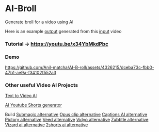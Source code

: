 # AI-Broll
Generate broll for a video using AI

Here is an example [output](https://github.com/Anil-matcha/AI-B-roll/blob/main/final_video_with_broll.mp4) generated from this [input](https://github.com/Anil-matcha/AI-B-roll/blob/main/video.mp4) video

### Tutorial -> https://youtu.be/x34YbMkdPbc

### Demo

https://github.com/Anil-matcha/AI-B-roll/assets/4326215/dceba73c-fbb0-47b1-ae9a-f34102f552a3

### Other useful Video AI Projects

[Text to Video AI](https://github.com/SamurAIGPT/Text-To-Video-AI)

[AI Youtube Shorts generator](https://github.com/SamurAIGPT/AI-Youtube-Shorts-Generator/)

Build [Submagic alternative](https://www.vadoo.tv/submagic-alternative) [Opus clip alternative](https://www.vadoo.tv/opusclip-alternative) [Captions AI alternative](https://www.vadoo.tv/caption-ai-alternative) [Pictory alternative](https://www.vadoo.tv/pictory-alternative) [Veed alternative](https://www.vadoo.tv/veed-alternative) [Vidyo alternative](https://www.vadoo.tv/vidyo-ai-alternative) [Zubtitle alternative](https://www.vadoo.tv/zubtitle-alternative) [Vizard ai alternative](https://www.vadoo.tv/vizard-ai-alternative) [2shorts ai alternative](https://www.vadoo.tv/2short-ai-alternative)
